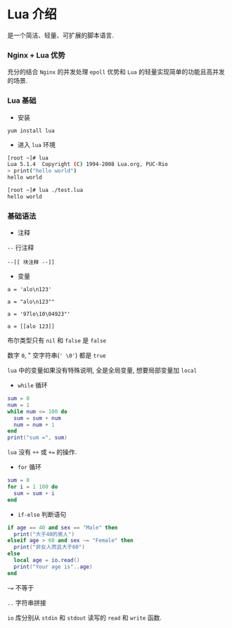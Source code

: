 # Lua 介绍

是一个简洁、轻量、可扩展的脚本语言.

### Nginx + Lua 优势

充分的结合 `Nginx` 的并发处理 `epoll` 优势和 `Lua` 的轻量实现简单的功能且高并发的场景.

### Lua 基础

- 安装

`yum install lua`

- 进入 `lua` 环境

```bash
[root ~]# lua
Lua 5.1.4  Copyright (C) 1994-2008 Lua.org, PUC-Rio
> print("hello world")
hello world
```

```bash
[root ~]# lua ./test.lua
hello world
```

### 基础语法

- 注释

`--` 行注释

`--[[ 块注释 --]]`

- 变量

`a = 'alo\n123'`

`a = "alo\n123""`

`a = '97lo\10\04923"'`

`a = [[alo
  123]]`

布尔类型只有 `nil` 和 `false` 是 `false`

数字 `0`, " 空字符串(`' \0'`) 都是 `true`

`lua` 中的变量如果没有特殊说明, 全是全局变量, 想要局部变量加 `local`

- `while` 循环

```lua
sum = 0
num = 1
while num <= 100 do
  sum = sum + num
  num = num + 1
end
print("sum =", sum)
```

`lua` 没有 `++` 或 `+=` 的操作.

- `for` 循环

```lua
sum = 0
for i = 1 100 do
  sum = sum + i
end
```

- `if-else` 判断语句

```lua
if age == 40 and sex == "Male" then
  print("大于40的男人")
elseif age > 60 and sex ~= "Female" then
  print("非女人而且大于60")
else
  local age = io.read()
  print("Your age is"..age)
end
```

`~=` 不等于

`..` 字符串拼接

`io` 库分别从 `stdin` 和 `stdout` 读写的 `read` 和 `write` 函数.